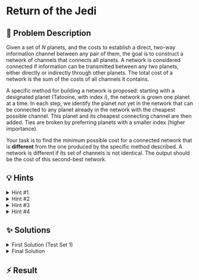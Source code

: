 # Return of the Jedi

## 📝 Problem Description

Given a set of $N$ planets, and the costs to establish a direct, two-way information channel between any pair of them, the goal is to construct a network of channels that connects all planets. A network is considered connected if information can be transmitted between any two planets, either directly or indirectly through other planets. The total cost of a network is the sum of the costs of all channels it contains.

A specific method for building a network is proposed: starting with a designated planet (Tatooine, with index $i$), the network is grown one planet at a time. In each step, we identify the planet not yet in the network that can be connected to any planet already in the network with the cheapest possible channel. This planet and its cheapest connecting channel are then added. Ties are broken by preferring planets with a smaller index (higher importance).

Your task is to find the minimum possible cost for a connected network that is **different** from the one produced by the specific method described. A network is different if its set of channels is not identical. The output should be the cost of this second-best network.

## 💡 Hints

<details>

<summary>Hint #1</summary>

Princess Leia's algorithm for building the network is a greedy one. It starts with one planet and iteratively adds the cheapest connection to a new planet. This process is identical to a famous algorithm used for finding a **Minimum Spanning Tree (MST)**, namely **Prim's Algorithm**. The problem, therefore, asks for the cost of the cheapest spanning tree that is not the one generated by Prim's algorithm. This is known as the **Second-Best Minimum Spanning Tree**.

</details>

<details>

<summary>Hint #2</summary>

A common way to find the Second-Best MST is to start with the First MST. Since the second-best tree must differ by at least one channel (edge), we can try to generate candidate trees by making minimal changes to the first one. For each channel that is part of the First MST, what happens if you are forbidden from using it? You would have to find the best possible network without that specific channel. The Second-Best MST will be the best among these alternatives.

</details>

<details>

<summary>Hint #3</summary>

What we need to do to find the second-best MST is to calcualte the MST and remove each edge of the MST and re-calculate the MST without this one edge. If we do this for all edges of the MST and take the minimum of all of these potential second-best MSTs we will have the actual second best MST.
However, using the standard boost implementation of Prim or Kruskal quickly becomes expensive as we have more nodes. Can you think of an idea to solve this?

</details>

<details>

<summary>Hint #4</summary>

The main issue with fully recalculating the second-best MST for every edge of the MST using boost is that boost internally sortes the edges with every call. This means that we sort the edges $N-1$ times even though they are sorted after the first one.
This is very inefficient. Since Kruskals algorithm is not too complex, can you implement yourself to avoid sorting the edges multiple times?

</details>

## ✨ Solutions

<details>

<summary>First Solution (Test Set 1)</summary>

### From Planets to Graphs
First, we can model this problem using graph theory. The planets can be represented as **vertices** and the transmission channels as **edges** connecting these vertices. Since a cost is defined for a channel between any two planets, we have a **complete, weighted, undirected graph**.

A "warp network" that connects all planets is a **spanning tree** of this graph. The problem asks for the cheapest such network, which corresponds to a **Minimum Spanning Tree (MST)**. Princess Leia's method is a textbook description of **Prim's algorithm**, which is a standard algorithm to find an MST.

The core task is to find the minimum cost of a warp network that is *different* from Leia's. This is equivalent to finding the **Second-Best Minimum Spanning Tree**.

### A Brute-Force Approach
For the small number of planets given in the first test set ($N \le 100$), a straightforward brute-force strategy is feasible. The logic is as follows:

1.  **Find the First MST:** Compute the MST of the graph using a standard algorithm like Kruskal's or Prim's. Let the set of edges in this MST be $T$.
2.  **Generate Candidate Trees:** The Second-Best MST must differ from the first one by at least one edge. We can generate candidates for the second-best tree by systematically modifying the first MST. We iterate through each edge $e$ in $T$.
3.  **Compute Costs:** For each edge $e \in T$, we temporarily remove it from the graph and find the MST of the remaining graph. If the graph becomes disconnected, no spanning tree can be formed. Otherwise, we calculate the cost of this new MST.
4.  **Find the Minimum:** The cost of the Second-Best MST is the minimum cost among all the valid MSTs computed in the previous step.

### Code
```cpp
#include <iostream>
#include <vector>
#include <limits>

#include <boost/graph/adjacency_list.hpp>
#include <boost/graph/kruskal_min_spanning_tree.hpp>

typedef boost::adjacency_list<boost::vecS, boost::vecS, boost::undirectedS,
  boost::no_property, boost::property<boost::edge_weight_t, int> >      weighted_graph;
typedef boost::property_map<weighted_graph, boost::edge_weight_t>::type weight_map;
typedef boost::graph_traits<weighted_graph>::edge_descriptor            edge_desc;
typedef boost::graph_traits<weighted_graph>::vertex_descriptor          vertex_desc;

void solve() {
  // ===== READ INPUT =====
  int n, source; std::cin >> n >> source;
  source--; // Adjust from 1-based to 0-based indexing
  
  std::vector<std::vector<int>> distances(n);
  
  weighted_graph G(n);
  weighted_graph G_copy(n);
  for(int i = 1; i < n; ++i) {
    for(int j = 1; j < n - (i - 1); ++j) {
      int k; std::cin >> k;
      boost::add_edge(i - 1, i - 1 + j, k, G);
      boost::add_edge(i - 1, i - 1 + j, k, G_copy);
      distances[i-1].push_back(k);
    }
  }
  
  // ===== FIND MST =====
  std::vector<edge_desc> mst;
  boost::kruskal_minimum_spanning_tree(G, std::back_inserter(mst));

  // ===== FIND MINIMUM WEIGHT OF ALTERNATIVE MST =====
  long min_mst_weight = std::numeric_limits<long>::max();
for (const edge_desc &e : mst) {
    int u = boost::source(e, G);
    int v = boost::target(e, G);

    // Remove edge
    boost::remove_edge(u, v, G_copy);

    // Calculate new MST
    std::vector<edge_desc> new_mst;
    boost::kruskal_minimum_spanning_tree(G_copy, std::back_inserter(new_mst));

    if (new_mst.size() < n - 1) {
        // Graph is disconnected
        boost::add_edge(u, v, distances[u][v - u - 1], G_copy);
        continue;
    }

    // Calculate new MST weight
    long mst_weight = 0;
    for (const edge_desc &new_e : new_mst) {
        int new_u = boost::source(new_e, G_copy);
        int new_v = boost::target(new_e, G_copy);

        int min_index = std::min(new_u, new_v);
        int max_index = std::max(new_u, new_v);
        mst_weight += distances[min_index][max_index - min_index - 1];
    }

    min_mst_weight = std::min(min_mst_weight, mst_weight);

    // Add edge back
    boost::add_edge(u, v, distances[u][v - u - 1], G_copy);
}

  // ===== OUTPUT =====
  std::cout << min_mst_weight << std::endl;
}

int main() {
  std::ios_base::sync_with_stdio(false);
  
  int n_tests; std::cin >> n_tests;
  while(n_tests--) { solve(); }
}
```
</details>
<details>
<summary>Final Solution</summary>

### Identifying the Bottleneck
The previous solution is correct, but its $O(N^3 \log N)$ complexity makes it too slow for larger values of $N$. The primary performance bottleneck is repeatedly calling a full MST algorithm. Each call to Kruskal's algorithm, for instance, involves sorting all $O(N^2)$ edges, an operation we perform $N-1$ times.

### Optimization: Sort Once, Reuse Often
A significant optimization is to avoid re-sorting the edges. We can sort all edges in the graph by weight *once* at the beginning. Then, we can manually implement Kruskal's algorithm, which uses the sorted list and a Union-Find data structure, to build our candidate MSTs.

### Refined Algorithm
1.  **Edge Preparation:** Create a single list containing all $O(N^2)$ edges of the graph.
2.  **Initial Sort:** Sort this list of edges by weight in non-decreasing order. This is an $O(E \log E)$ operation, where $E$ is the number of edges.
3.  **Find the First MST:** Find the primary MST by iterating through the sorted edge list and using a Union-Find data structure to add edges that connect disjoint sets of vertices. Store the edges that form this MST.
4.  **Find the Second-Best MST:** To find the second-best MST, we iterate through each edge $e_{MST}$ from the primary MST we just found.
    - For each $e_{MST}$, we want to find the cost of the best spanning tree that does not include it.
    - To do this, we re-initialize a Union-Find data structure. Then, we iterate through our single, pre-sorted list of all edges. When building the new tree, we add edges just as in Kruskal's algorithm but explicitly *skip* the edge $e_{MST}$.
    - The total weight of the resulting tree is a candidate for the second-best MST cost.
5.  **Final Answer:** The minimum cost found across all choices of a skipped edge $e_{MST}$ is the final answer.

**Note**: The only thing we did different here is that we implemented Kruskal ourselves to not have to repeadetly sort the edges

### Code
```cpp
#include <iostream>
#include <vector>
#include <limits>

#include <boost/pending/disjoint_sets.hpp>

typedef std::tuple<int, int, int> Edge;

const int MAX_INT = std::numeric_limits<int>::max();

void solve() {
  // ===== READ INPUT =====
  int n, source; std::cin >> n >> source;

  std::vector<Edge> edges;
  for(int j = 1; j <= n - 1; ++j) {
    for(int k = 1; k <= n - j; ++k) {
      int d; std::cin >> d;
      // Adjust for 0-based indexing
      edges.emplace_back(j - 1, j + k - 1, d);
    }
  }
  int n_edges = edges.size();
  
  // ===== FIND MST =====
  // Sort list of edges based on their distance
  std::sort(edges.begin(), edges.end(), [](const Edge &a, const Edge &b) {
    return std::get<2>(a) < std::get<2>(b);  
  });
  
  // Find MST using Kruskals Algorithm
  std::vector<Edge*> mst_edges; mst_edges.reserve(n-1);
  boost::disjoint_sets_with_storage<> mst_uf(n);
  int n_components = n;
  for(int i = 0; i < n_edges; ++i) {
    int c1 = mst_uf.find_set(std::get<0>(edges[i]));
    int c2 = mst_uf.find_set(std::get<1>(edges[i]));
    
    if(c1 != c2 ) {
      mst_uf.link(c1, c2);
      mst_edges.push_back(&edges[i]);
      if (--n_components == 1) break;
    }
  }
  
  // Find 2nd best MST by skipping one edge of the MST (otherwise Kruskal)
  int min_mst_weight = MAX_INT;
  for(const Edge *skip_edge : mst_edges) {
    int mst_weight = 0;
    
    boost::disjoint_sets_with_storage<> uf(n);
    int n_components = n;
    for(int i = 0; i < n_edges; ++i) {
      if(&edges[i] == skip_edge) { continue; }
      
      int c1 = uf.find_set(std::get<0>(edges[i]));
      int c2 = uf.find_set(std::get<1>(edges[i]));
      
      if(c1 != c2 ) {
        uf.link(c1, c2);
        mst_weight += std::get<2>(edges[i]);
        if (--n_components == 1) break;
      }
    }
    
    min_mst_weight = std::min(min_mst_weight, mst_weight);
  }
  
  // ===== OUTPUT =====
  std::cout << min_mst_weight << std::endl;
}

int main() {
  std::ios_base::sync_with_stdio(false);
  
  int n_tests; std::cin >> n_tests;
  while(n_tests--) { solve(); }
}
```
</details>

## ⚡ Result

```plaintext

```